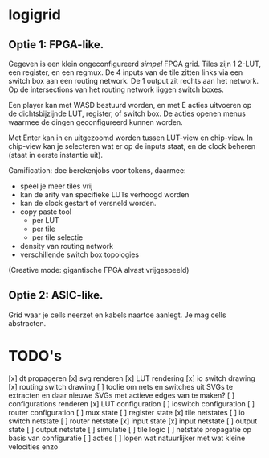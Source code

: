 # logigrid

## Optie 1: FPGA-like.

Gegeven is een klein ongeconfigureerd _simpel_ FPGA grid. Tiles zijn 1 2-LUT, een register, en een regmux. De 4 inputs van de tile zitten links via een switch box aan een routing network. De 1 output zit rechts aan het network. Op de intersections van het routing network liggen switch boxes.

Een player kan met WASD bestuurd worden, en met E acties uitvoeren op de dichtsbijzijnde LUT, register, of switch box. De acties openen menus waarmee de dingen geconfigureerd kunnen worden.

Met Enter kan in en uitgezoomd worden tussen LUT-view en chip-view. In chip-view kan je selecteren wat er op de inputs staat, en de clock beheren (staat in eerste instantie uit).

Gamification: doe berekenjobs voor tokens, daarmee:
- speel je meer tiles vrij
- kan de arity van specifieke LUTs verhoogd worden
- kan de clock gestart of versneld worden.
- copy paste tool
    - per LUT
    - per tile
    - per tile selectie
- density van routing network
- verschillende switch box topologies

(Creative mode: gigantische FPGA alvast vrijgespeeld)

## Optie 2: ASIC-like.

Grid waar je cells neerzet en kabels naartoe aanlegt. Je mag cells abstracten.

# TODO's

[x] dt propageren
[x] svg renderen
    [x] LUT rendering
    [x] io switch drawing
    [x] routing switch drawing
[ ] toolie om nets en switches uit SVGs te extracten en daar nieuwe SVGs met actieve edges van te maken?
[ ] configurations renderen
    [x] LUT configuration
    [ ] ioswitch configuration
    [ ] router configuration
    [ ] mux state
    [ ] register state
    [x] tile netstates
    [ ] io switch netstate
    [ ] router netstate
    [x] input state
    [x] input netstate
    [ ] output state
    [ ] output netstate
[ ] simulatie
    [ ] tile logic
    [ ] netstate propagatie op basis van configuratie
[ ] acties
[ ] lopen wat natuurlijker met wat kleine velocities enzo